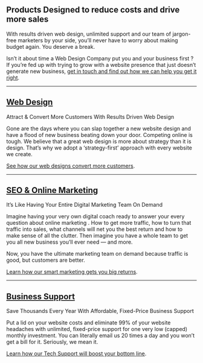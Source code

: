 ## Products Designed to reduce costs and drive more sales

With results driven web design, unlimited support and our team of jargon-free marketers by your side, you’ll never have to worry about making budget again. You deserve a break.

Isn’t it about time a Web Design Company put you and your business first ?
If you’re fed up with trying to grow with a website presence that just doesn’t generate new business, [get in touch and find out how we can help you get it right](https://dmaillard.com/contact).

***

## [Web Design](https://dmaillard.com/services/web-design)

Attract & Convert More Customers With Results Driven Web Design

Gone are the days where you can slap together a new website design and have a flood of new business beating down your door. Competing online is tough. We believe that a great web design is more about strategy than it is design. That’s why we adopt a ‘strategy-first’ approach with every website we create.

[See how our web designs convert more customers](https://dmaillard.com/services/web-design).

***

## [SEO & Online Marketing](https://dmaillard.com/services/seo-online-marketing)

It’s Like Having Your Entire Digital Marketing Team On Demand

Imagine having your very own digital coach ready to answer your every question about online marketing . How to get more traffic, how to turn that traffic into sales, what channels will net you the best return and how to make sense of all the clutter. Then imagine you have a whole team to get you all new business you’ll ever need — and more.

Now, you have the ultimate marketing team on demand because traffic is good, but customers are better.

[Learn how our smart marketing gets you big returns](https://dmaillard.com/services/seo-online-marketing).

***

## [Business Support](https://dmaillard.com/services/business-support)

Save Thousands Every Year With Affordable, Fixed-Price Business Support

Put a lid on your website costs and eliminate 99% of your website headaches with unlimited, fixed-price support for one very low (capped) monthly investment. You can literally email us 20 times a day and you won’t get a bill for it. Seriously, we mean it.

[Learn how our Tech Support will boost your bottom line](https://dmaillard.com/services/business-support).
